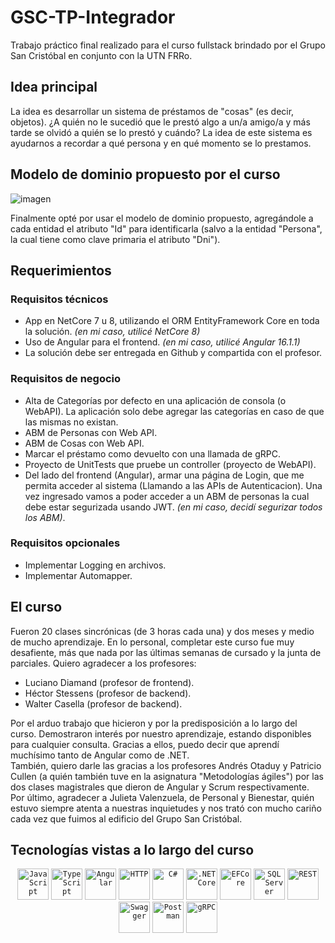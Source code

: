 # GSC-TP-Integrador
Trabajo práctico final realizado para el curso fullstack brindado por el Grupo San Cristóbal en conjunto con la UTN FRRo.

## Idea principal
La idea es desarrollar un sistema de préstamos de "cosas" (es decir, objetos). 
¿A quién no le sucedió que le prestó algo a un/a amigo/a y más tarde se olvidó a quién se lo prestó y cuándo? La idea de este sistema es ayudarnos a recordar a qué persona y en qué momento se lo prestamos.

## Modelo de dominio propuesto por el curso
![imagen](https://github.com/adrielgorosito/GSC-TP-Integrador/assets/70348592/a1a8ff06-e671-4cc1-bc1a-4144c58b2253)

Finalmente opté por usar el modelo de dominio propuesto, agregándole a cada entidad el atributo "Id" para identificarla (salvo a la entidad "Persona", la cual tiene como clave primaria el atributo "Dni").

## Requerimientos

### Requisitos técnicos
-	App en NetCore 7 u 8, utilizando el ORM EntityFramework Core en toda la solución. *(en mi caso, utilicé NetCore 8)*
-	Uso de Angular para el frontend. *(en mi caso, utilicé Angular 16.1.1)*
-	La solución debe ser entregada en Github y compartida con el profesor.

### Requisitos de negocio
-	Alta de Categorías por defecto en una aplicación de consola (o WebAPI). La aplicación solo debe agregar las categorías en caso de que las mismas no existan.
-	ABM de Personas con Web API.
-	ABM de Cosas con Web API.
-	Marcar el préstamo como devuelto con una llamada de gRPC.
-	Proyecto de UnitTests que pruebe un controller (proyecto de WebAPI).
-	Del lado del frontend (Angular), armar una página de Login, que me permita acceder al sistema (Llamando a las APIs de Autenticacion). Una vez ingresado vamos a poder acceder a un ABM de personas la cual debe estar segurizada usando JWT. *(en mi caso, decidí segurizar todos los ABM)*.

### Requisitos opcionales
-	Implementar Logging en archivos.
-	Implementar Automapper.

## El curso
Fueron 20 clases sincrónicas (de 3 horas cada una) y dos meses y medio de mucho aprendizaje. 
En lo personal, completar este curso fue muy desafiente, más que nada por las últimas semanas de cursado y la junta de parciales. 
Quiero agradecer a los profesores:
- Luciano Diamand (profesor de frontend).
- Héctor Stessens (profesor de backend).
- Walter Casella (profesor de backend).

Por el arduo trabajo que hicieron y por la predisposición a lo largo del curso. Demostraron interés por nuestro aprendizaje, estando disponibles para cualquier consulta. Gracias a ellos, puedo decir que aprendí muchísimo tanto de Angular como de .NET.<br>
También, quiero darle las gracias a los profesores Andrés Otaduy y Patricio Cullen (a quién también tuve en la asignatura "Metodologías ágiles") por las dos clases magistrales que dieron de Angular y Scrum respectivamente. <br>
Por último, agradecer a Julieta Valenzuela, de Personal y Bienestar, quién estuvo siempre atenta a nuestras inquietudes y nos trató con mucho cariño cada vez que fuimos al edificio del Grupo San Cristóbal.

## Tecnologías vistas a lo largo del curso
<div align="center">
  <code><img width="50" src="https://user-images.githubusercontent.com/25181517/117447155-6a868a00-af3d-11eb-9cfe-245df15c9f3f.png" alt="JavaScript" title="JavaScript"/></code>
  <code><img width="50" src="https://user-images.githubusercontent.com/25181517/183890598-19a0ac2d-e88a-4005-a8df-1ee36782fde1.png" alt="TypeScript" title="TypeScript"/></code>
	<code><img width="50" src="https://user-images.githubusercontent.com/25181517/183890595-779a7e64-3f43-4634-bad2-eceef4e80268.png" alt="Angular" title="Angular"/></code>
	<code><img width="50" src="https://user-images.githubusercontent.com/25181517/192107854-765620d7-f909-4953-a6da-36e1ef69eea6.png" alt="HTTP" title="HTTP"/></code>
  <code><img width="50" src="https://user-images.githubusercontent.com/25181517/121405384-444d7300-c95d-11eb-959f-913020d3bf90.png" alt="C#" title="C#"/></code>
  <code><img width="50" src="https://user-images.githubusercontent.com/25181517/121405754-b4f48f80-c95d-11eb-8893-fc325bde617f.png" alt=".NET Core" title=".NET Core"/></code>
  <code><img width="50" src="https://codeopinion.com/wp-content/uploads/2017/10/Bitmap-MEDIUM_Entity-Framework-Core-Logo_2colors_Square_Boxed_RGB-300x300.png" alt="EFCore" title="EFCore"/></code>
  <code><img width="50" height="50" src="https://i.pinimg.com/originals/3e/55/df/3e55dfb0980956b42cac768b740cdad6.png" alt="SQL Server" title="SQL Server"/></code>
	<code><img width="50" src="https://user-images.githubusercontent.com/25181517/192107858-fe19f043-c502-4009-8c47-476fc89718ad.png" alt="REST" title="REST"/></code>
	<code><img width="50" src="https://user-images.githubusercontent.com/25181517/186711335-a3729606-5a78-4496-9a36-06efcc74f800.png" alt="Swagger" title="Swagger"/></code>
	<code><img width="50" src="https://user-images.githubusercontent.com/25181517/192109061-e138ca71-337c-4019-8d42-4792fdaa7128.png" alt="Postman" title="Postman"/></code>
  <code><img width="50" src="https://user-images.githubusercontent.com/25181517/192107855-e669c777-9172-49c5-b7e0-404e29df0fee.png" alt="gRPC" title="gRPC"/></code>
  
</div>
